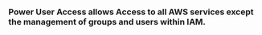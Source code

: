 ### Power User Access allows Access to all AWS services except the management of groups and users within IAM.
